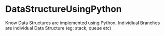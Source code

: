 # DataStructureUsingPython
Know Data Structures are implemented using Python. Individiual Branches are individual Data Structure (eg: stack, queue etc) 
